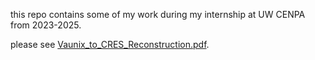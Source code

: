 this repo contains some of my work during my internship at UW CENPA from 2023-2025. 

please see [Vaunix_to_CRES_Reconstruction.pdf](Vaunix_to_CRES_Reconstruction.pdf).
